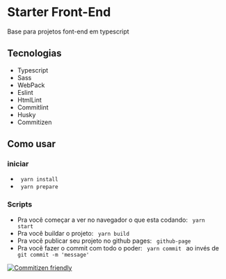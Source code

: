 # Starter Front-End
Base para projetos font-end em typescript

## Tecnologias
- Typescript
- Sass
- WebPack
- Eslint
- HtmlLint
- Commitlint
- Husky
- Commitizen

## Como usar

### iniciar

- <code> yarn install </code>
- <code> yarn prepare </code>

### Scripts
- Pra você começar a ver no navegador o que esta codando: <code> yarn start </code>
- Pra você buildar o projeto: <code> yarn build </code>
- Pra você publicar seu projeto no github pages: <code> github-page </code>
- Pra você fazer o commit com todo o poder: <code> yarn commit </code> ao invés  de <code> git commit -m 'message' </code>

[![Commitizen friendly](https://img.shields.io/badge/commitizen-friendly-brightgreen.svg)](http://commitizen.github.io/cz-cli/)
